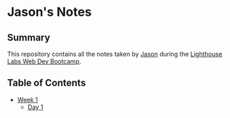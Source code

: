 # Jason's Notes
## Summary
This repository contains all the notes taken by [Jason](https://github.com/Jason-Wall) during the [Lighthouse Labs Web Dev Bootcamp](https://web.compass.lighthouselabs.ca/).

## Table of Contents
* [Week 1](/week_01/)
  * [Day 1](/week_01/day_01/)
  